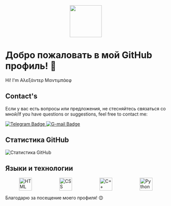 <div id="header" align="center">
  <img src="https://media.giphy.com/media/M9gbBd9nbDrOTu1Mqx/giphy.gif" width="100" style="pointer-events: none;"/>
</div>

# Добро пожаловать в мой GitHub профиль! 👋

Hi! I'm Αλεξάντερ Μαντιμπάεφ

## Contact's

Если у вас есть вопросы или предложения, не стесняйтесь связаться со мной/If you have questions or suggestions, feel free to contact me:

<div id="badges">
  <a href="https://t.me/Alexandr_Madibaev">
    <img src="https://img.shields.io/badge/telegram-blue?style=for-the-badge&logo=telegram&logoColor=white" alt="Telegram Badge"/>
  </a>
  <a href="https://a.madibaev@gmail.com">
    <img src="https://img.shields.io/badge/gmail-red?style=for-the-badge&logo=gmail&logoColor=white" alt="G-mail Badge"/>
  </a>
</div>

## Статистика GitHub

![Статистика GitHub](https://github-readme-stats.vercel.app/api?username=AlexandrMadibaev&show_icons=true&count_private=true&hide=prs&theme=radical)


## Языки и технологии

<div style="display: flex; justify-content: space-around;">
    <img src="https://img.icons8.com/color/48/000000/html-5.png" alt="HTML" width="40" height="40" style="pointer-events: none;"/>
    <img src="https://img.icons8.com/color/48/000000/css3.png" alt="CSS" width="40" height="40" style="pointer-events: none;"/>
    <img src="https://img.icons8.com/color/48/000000/c-plus-plus-logo.png" alt="C++" width="40" height="40" style="pointer-events: none;"/>
    <img src="https://img.icons8.com/color/48/000000/python.png" alt="Python" width="40" height="40" style="pointer-events: none;"/>
</div>

Благодарю за посещение моего профиля! 😊
